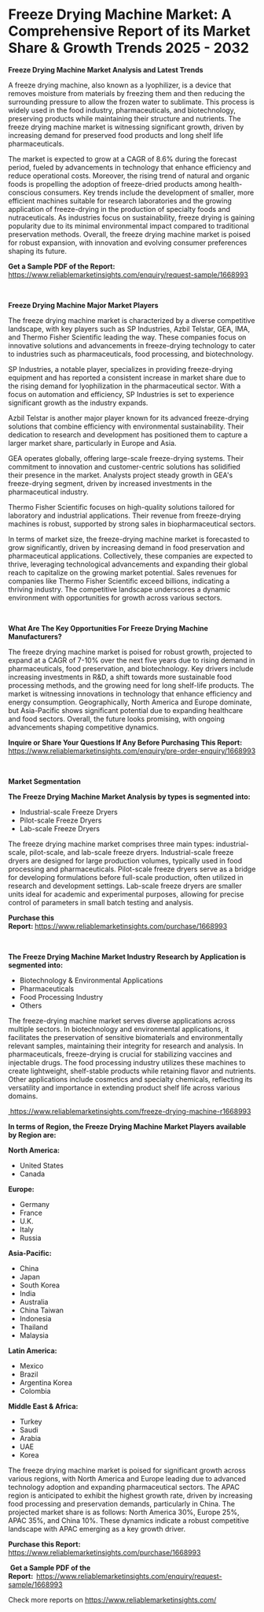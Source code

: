 <p><h1>Freeze Drying Machine Market: A Comprehensive Report of its Market Share & Growth Trends 2025 - 2032</h1></p><p><strong>Freeze Drying Machine Market Analysis and Latest Trends</strong></p>
<p><p>A freeze drying machine, also known as a lyophilizer, is a device that removes moisture from materials by freezing them and then reducing the surrounding pressure to allow the frozen water to sublimate. This process is widely used in the food industry, pharmaceuticals, and biotechnology, preserving products while maintaining their structure and nutrients. The freeze drying machine market is witnessing significant growth, driven by increasing demand for preserved food products and long shelf life pharmaceuticals. </p><p>The market is expected to grow at a CAGR of 8.6% during the forecast period, fueled by advancements in technology that enhance efficiency and reduce operational costs. Moreover, the rising trend of natural and organic foods is propelling the adoption of freeze-dried products among health-conscious consumers. Key trends include the development of smaller, more efficient machines suitable for research laboratories and the growing application of freeze-drying in the production of specialty foods and nutraceuticals. As industries focus on sustainability, freeze drying is gaining popularity due to its minimal environmental impact compared to traditional preservation methods. Overall, the freeze drying machine market is poised for robust expansion, with innovation and evolving consumer preferences shaping its future.</p></p>
<p><strong>Get a Sample PDF of the Report:&nbsp;</strong> <a href="https://www.reliablemarketinsights.com/enquiry/request-sample/1668993?utm_campaign=2182&utm_medium=2&utm_source=Github&utm_content=ia&utm_term=08042025&utm_id=freeze-drying-machine">https://www.reliablemarketinsights.com/enquiry/request-sample/1668993</a></p>
<p>&nbsp;</p>
<p><strong>Freeze Drying Machine Major Market Players</strong></p>
<p><p>The freeze drying machine market is characterized by a diverse competitive landscape, with key players such as SP Industries, Azbil Telstar, GEA, IMA, and Thermo Fisher Scientific leading the way. These companies focus on innovative solutions and advancements in freeze-drying technology to cater to industries such as pharmaceuticals, food processing, and biotechnology.</p><p>SP Industries, a notable player, specializes in providing freeze-drying equipment and has reported a consistent increase in market share due to the rising demand for lyophilization in the pharmaceutical sector. With a focus on automation and efficiency, SP Industries is set to experience significant growth as the industry expands.</p><p>Azbil Telstar is another major player known for its advanced freeze-drying solutions that combine efficiency with environmental sustainability. Their dedication to research and development has positioned them to capture a larger market share, particularly in Europe and Asia.</p><p>GEA operates globally, offering large-scale freeze-drying systems. Their commitment to innovation and customer-centric solutions has solidified their presence in the market. Analysts project steady growth in GEA's freeze-drying segment, driven by increased investments in the pharmaceutical industry.</p><p>Thermo Fisher Scientific focuses on high-quality solutions tailored for laboratory and industrial applications. Their revenue from freeze-drying machines is robust, supported by strong sales in biopharmaceutical sectors.</p><p>In terms of market size, the freeze-drying machine market is forecasted to grow significantly, driven by increasing demand in food preservation and pharmaceutical applications. Collectively, these companies are expected to thrive, leveraging technological advancements and expanding their global reach to capitalize on the growing market potential. Sales revenues for companies like Thermo Fisher Scientific exceed billions, indicating a thriving industry. The competitive landscape underscores a dynamic environment with opportunities for growth across various sectors.</p></p>
<p>&nbsp;</p>
<p><strong>What Are The Key Opportunities For Freeze Drying Machine Manufacturers?</strong></p>
<p><p>The freeze drying machine market is poised for robust growth, projected to expand at a CAGR of 7-10% over the next five years due to rising demand in pharmaceuticals, food preservation, and biotechnology. Key drivers include increasing investments in R&D, a shift towards more sustainable food processing methods, and the growing need for long shelf-life products. The market is witnessing innovations in technology that enhance efficiency and energy consumption. Geographically, North America and Europe dominate, but Asia-Pacific shows significant potential due to expanding healthcare and food sectors. Overall, the future looks promising, with ongoing advancements shaping competitive dynamics.</p></p>
<p><strong>Inquire or Share Your Questions If Any Before Purchasing This Report:</strong> <a href="https://www.reliablemarketinsights.com/enquiry/pre-order-enquiry/1668993?utm_campaign=2182&utm_medium=2&utm_source=Github&utm_content=ia&utm_term=08042025&utm_id=freeze-drying-machine">https://www.reliablemarketinsights.com/enquiry/pre-order-enquiry/1668993</a></p>
<p>&nbsp;</p>
<p><strong>Market Segmentation</strong></p>
<p><strong>The Freeze Drying Machine Market Analysis by types is segmented into:</strong></p>
<p><ul><li>Industrial-scale Freeze Dryers</li><li>Pilot-scale Freeze Dryers</li><li>Lab-scale Freeze Dryers</li></ul></p>
<p><p>The freeze drying machine market comprises three main types: industrial-scale, pilot-scale, and lab-scale freeze dryers. Industrial-scale freeze dryers are designed for large production volumes, typically used in food processing and pharmaceuticals. Pilot-scale freeze dryers serve as a bridge for developing formulations before full-scale production, often utilized in research and development settings. Lab-scale freeze dryers are smaller units ideal for academic and experimental purposes, allowing for precise control of parameters in small batch testing and analysis.</p></p>
<p><strong>Purchase this Report:&nbsp;</strong><a href="https://www.reliablemarketinsights.com/purchase/1668993?utm_campaign=2182&utm_medium=2&utm_source=Github&utm_content=ia&utm_term=08042025&utm_id=freeze-drying-machine">https://www.reliablemarketinsights.com/purchase/1668993</a></p>
<p>&nbsp;</p>
<p><strong>The Freeze Drying Machine Market Industry Research by Application is segmented into:</strong></p>
<p><ul><li>Biotechnology & Environmental Applications</li><li>Pharmaceuticals</li><li>Food Processing Industry</li><li>Others</li></ul></p>
<p><p>The freeze-drying machine market serves diverse applications across multiple sectors. In biotechnology and environmental applications, it facilitates the preservation of sensitive biomaterials and environmentally relevant samples, maintaining their integrity for research and analysis. In pharmaceuticals, freeze-drying is crucial for stabilizing vaccines and injectable drugs. The food processing industry utilizes these machines to create lightweight, shelf-stable products while retaining flavor and nutrients. Other applications include cosmetics and specialty chemicals, reflecting its versatility and importance in extending product shelf life across various domains.</p></p>
<p><a href="https://www.reliablemarketinsights.com/freeze-drying-machine-r1668993?utm_campaign=2182&utm_medium=2&utm_source=Github&utm_content=ia&utm_term=08042025&utm_id=freeze-drying-machine">&nbsp;https://www.reliablemarketinsights.com/freeze-drying-machine-r1668993</a></p>
<p><strong>In terms of Region, the Freeze Drying Machine Market Players available by Region are:</strong></p>
<p>
    <p> <strong> North America: </strong>
        <ul>
            <li>United States</li>
            <li>Canada</li>
        </ul>
        </p> 
    <p> <strong> Europe: </strong>
        <ul>
            <li>Germany</li>
            <li>France</li>
            <li>U.K.</li>
            <li>Italy</li>
            <li>Russia</li>
        </ul>
        </p> 
    <p> <strong> Asia-Pacific: </strong>
        <ul>
            <li>China</li>
            <li>Japan</li>
            <li>South Korea</li>
            <li>India</li>
            <li>Australia</li>
            <li>China Taiwan</li>
            <li>Indonesia</li>
            <li>Thailand</li>
            <li>Malaysia</li>
        </ul>
        </p> 
    <p> <strong> Latin America: </strong>
        <ul>
            <li>Mexico</li>
            <li>Brazil</li>
            <li>Argentina Korea</li>
            <li>Colombia</li>
        </ul>
        </p> 
    <p> <strong> Middle East & Africa: </strong>
        <ul>
            <li>Turkey</li>
            <li>Saudi</li>
            <li>Arabia</li>
            <li>UAE</li>
            <li>Korea</li>
        </ul>
    </p>
    </p>
<p><p>The freeze drying machine market is poised for significant growth across various regions, with North America and Europe leading due to advanced technology adoption and expanding pharmaceutical sectors. The APAC region is anticipated to exhibit the highest growth rate, driven by increasing food processing and preservation demands, particularly in China. The projected market share is as follows: North America 30%, Europe 25%, APAC 35%, and China 10%. These dynamics indicate a robust competitive landscape with APAC emerging as a key growth driver.</p></p>
<p><strong>Purchase this Report: </strong><a href="https://www.reliablemarketinsights.com/purchase/1668993?utm_campaign=2182&utm_medium=2&utm_source=Github&utm_content=ia&utm_term=08042025&utm_id=freeze-drying-machine">https://www.reliablemarketinsights.com/purchase/1668993</a></p>
<p>&nbsp;<strong>Get a Sample PDF of the Report:&nbsp;&nbsp;</strong><a href="https://www.reliablemarketinsights.com/enquiry/request-sample/1668993?utm_campaign=2182&utm_medium=2&utm_source=Github&utm_content=ia&utm_term=08042025&utm_id=freeze-drying-machine">https://www.reliablemarketinsights.com/enquiry/request-sample/1668993</a></p>
<p><strong></strong></p>
<p>Check more reports on <a href="https://www.reliablemarketinsights.com/?utm_campaign=2182&utm_medium=2&utm_source=Github&utm_content=ia&utm_term=08042025&utm_id=freeze-drying-machine">https://www.reliablemarketinsights.com/</a></p>